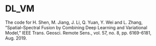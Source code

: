 # DL_VM
The code for  H. Shen, M. Jiang, J. Li,  Q. Yuan,  Y. Wei and L. Zhang, “Spatial–Spectral Fusion by Combining  Deep Learning and Variational Model,” IEEE Trans. Geosci. Remote  Sens., vol. 57, no. 8, pp. 6169-6181, Aug. 2019.
